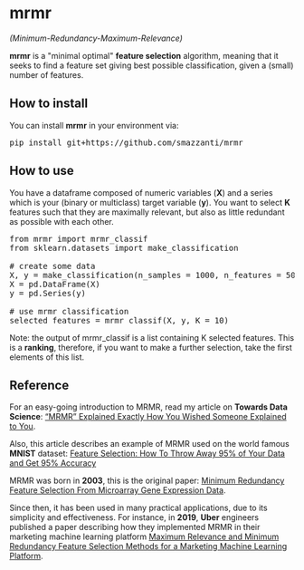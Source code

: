 # mrmr 
*(Minimum-Redundancy-Maximum-Relevance)*

**mrmr** is a "minimal optimal" **feature selection** algorithm, meaning that it seeks to find a feature set giving best possible
classification, given a (small) number of features.

## How to install

You can install **mrmr** in your environment via:

<pre>
pip install git+https://github.com/smazzanti/mrmr
</pre>

## How to use

You have a dataframe composed of numeric variables (**X**) and a series which is your (binary or multiclass) target variable (**y**).
You want to select **K** features such that they are maximally relevant, but also as little redundant as possible with each other.

<pre>
from mrmr import mrmr_classif
from sklearn.datasets import make_classification

# create some data
X, y = make_classification(n_samples = 1000, n_features = 50, n_informative = 10, n_redundant = 40)
X = pd.DataFrame(X)
y = pd.Series(y)

# use mrmr classification
selected_features = mrmr_classif(X, y, K = 10)
</pre>

Note: the output of mrmr_classif is a list containing K selected features. This is a **ranking**, therefore, if you want to make a further selection, take the first elements of this list.

## Reference

For an easy-going introduction to MRMR, read my article on **Towards Data Science**: [“MRMR” Explained Exactly How You Wished Someone Explained to You](https://towardsdatascience.com/mrmr-explained-exactly-how-you-wished-someone-explained-to-you-9cf4ed27458b).

Also, this article describes an example of MRMR used on the world famous **MNIST** dataset: [Feature Selection: How To Throw Away 95% of Your Data and Get 95% Accuracy](https://towardsdatascience.com/feature-selection-how-to-throw-away-95-of-your-data-and-get-95-accuracy-ad41ca016877)

MRMR was born in **2003**, this is the original paper: [Minimum Redundancy Feature Selection From Microarray Gene Expression Data](https://www.researchgate.net/publication/4033100_Minimum_Redundancy_Feature_Selection_From_Microarray_Gene_Expression_Data).

Since then, it has been used in many practical applications, due to its simplicity and effectiveness.
For instance, in **2019**, **Uber** engineers published a paper describing how they implemented MRMR in their marketing machine learning platform [Maximum Relevance and Minimum Redundancy Feature Selection Methods for a Marketing Machine Learning Platform](https://eng.uber.com/research/maximum-relevance-and-minimum-redundancy-feature-selection-methods-for-a-marketing-machine-learning-platform/).
